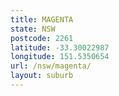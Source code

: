 ```yaml
---
title: MAGENTA
state: NSW
postcode: 2261
latitude: -33.30022987
longitude: 151.5350654
url: /nsw/magenta/
layout: suburb
---
```

